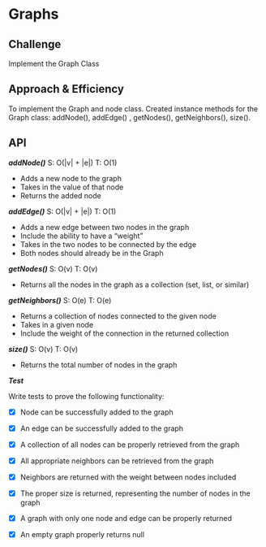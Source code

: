 # Graphs

## Challenge
Implement the Graph Class

## Approach & Efficiency
To implement the Graph and node class. Created instance methods for the Graph class: addNode(), addEdge()
, getNodes(), getNeighbors(), size().


## API

***addNode()*** S: O(|v| + |e|) T: O(1)

- Adds a new node to the graph
- Takes in the value of that node
- Returns the added node

***addEdge()*** S: O(|v| + |e|) T: O(1)

- Adds a new edge between two nodes in the graph
- Include the ability to have a “weight”
- Takes in the two nodes to be connected by the edge
- Both nodes should already be in the Graph

***getNodes()*** S: O(v) T: O(v)

- Returns all the nodes in the graph as a collection (set, list, or similar)

***getNeighbors()*** S: O(e) T: O(e)

- Returns a collection of nodes connected to the given node
- Takes in a given node
- Include the weight of the connection in the returned collection

***size()*** S: O(v) T: O(v)

- Returns the total number of nodes in the graph


***Test***

Write tests to prove the following functionality:

- [x] Node can be successfully added to the graph
- [x] An edge can be successfully added to the graph
- [x] A collection of all nodes can be properly retrieved from the graph
- [x] All appropriate neighbors can be retrieved from the graph
- [x] Neighbors are returned with the weight between nodes included
- [x] The proper size is returned, representing the number of nodes in the graph
- [x] A graph with only one node and edge can be properly returned
- [x] An empty graph properly returns null

